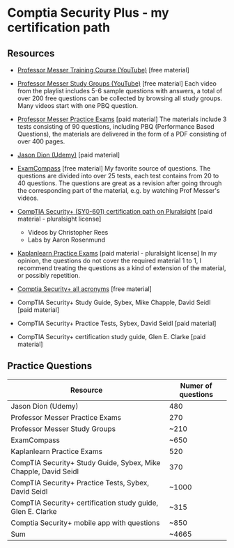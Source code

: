 # Comptia Security Plus - my certification path

## Resources
- [Professor Messer Training Course (YouTube)](https://www.youtube.com/watch?v=9NE33fpQuw8&list=PLG49S3nxzAnkL2ulFS3132mOVKuzzBxA8) [free material]

- [Professor Messer Study Groups (YouTube)](https://www.youtube.com/watch?v=0OxDlGrb4jw&list=PLG49S3nxzAnnjucQ18QzbCrv-er2zH7d9) [free material]
Each video from the playlist includes 5-6 sample questions with answers, a total of over 200 free questions can be collected by browsing all study groups. Many videos start with one PBQ question.

- [Professor Messer Practice Exams](https://www.professormesser.com/sy0-601-success-bundle/) [paid material]
The materials include 3 tests consisting of 90 questions, including PBQ (Performance Based Questions), the materials are delivered in the form of a PDF consisting of over 400 pages.


- [Jason Dion (Udemy)](https://www.udemy.com/course/security-601-exams/) [paid material]
- [ExamCompass](https://www.examcompass.com/comptia/security-plus-certification/free-security-plus-practice-tests) [free material]
My favorite source of questions. The questions are divided into over 25 tests, each test contains from 20 to 40 questions. The questions are great as a revision after going through the corresponding part of the material, e.g. by watching Prof Messer's videos.
  
- [CompTIA Security+ (SY0-601) certification path on Pluralsight](https://app.pluralsight.com/paths/certificate/comptia-security-sy0-601) [paid material - pluralsight license]
    - Videos by Christopher Rees
    - Labs by Aaron Rosenmund
- [Kaplanlearn Practice Exams](https://www.kaplanlearn.com/education/offeringdashboard/index/a7c17619a7d480c27e99d7c901edb585) [paid material - pluralsight license]
In my opinion, the questions do not cover the required material 1 to 1, I recommend treating the questions as a kind of extension of the material, or possibly repetition.
  
- [Comptia Security+ all acronyms](https://www.youtube.com/watch?v=GBHim0-CyzU) [free material]
- CompTIA Security+ Study Guide, Sybex, Mike Chapple, David Seidl [paid material]
- CompTIA Security+ Practice Tests, Sybex, David Seidl [paid material]
- CompTIA Security+ certification study guide, Glen E. Clarke [paid material]

 ## Practice Questions
 
| Resource    | Numer of questions |
| ----------- | ----------- |
| Jason Dion (Udemy)      | 480       |
| Professor Messer Practice Exams   | 270        |
| Professor Messer Study Groups   | ~210       |
| ExamCompass   | ~650        |
| Kaplanlearn Practice Exams   | 520       |
| CompTIA Security+ Study Guide, Sybex, Mike Chapple, David Seidl   | 370        |
| CompTIA Security+ Practice Tests, Sybex, David Seidl   | ~1000        |
| CompTIA Security+ certification study guide, Glen E. Clarke   | ~315       |
| Comptia Security+ mobile app with questions   | ~850       |
| Sum   | ~4665       |


